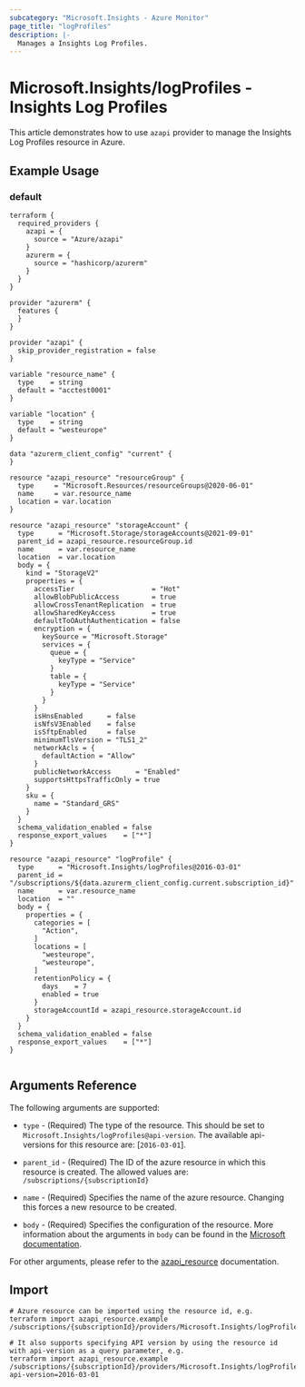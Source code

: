 ```yaml
---
subcategory: "Microsoft.Insights - Azure Monitor"
page_title: "logProfiles"
description: |-
  Manages a Insights Log Profiles.
---
```


# Microsoft.Insights/logProfiles - Insights Log Profiles

This article demonstrates how to use `azapi` provider to manage the Insights Log Profiles resource in Azure.

## Example Usage

### default

```hcl
terraform {
  required_providers {
    azapi = {
      source = "Azure/azapi"
    }
    azurerm = {
      source = "hashicorp/azurerm"
    }
  }
}

provider "azurerm" {
  features {
  }
}

provider "azapi" {
  skip_provider_registration = false
}

variable "resource_name" {
  type    = string
  default = "acctest0001"
}

variable "location" {
  type    = string
  default = "westeurope"
}

data "azurerm_client_config" "current" {
}

resource "azapi_resource" "resourceGroup" {
  type     = "Microsoft.Resources/resourceGroups@2020-06-01"
  name     = var.resource_name
  location = var.location
}

resource "azapi_resource" "storageAccount" {
  type      = "Microsoft.Storage/storageAccounts@2021-09-01"
  parent_id = azapi_resource.resourceGroup.id
  name      = var.resource_name
  location  = var.location
  body = {
    kind = "StorageV2"
    properties = {
      accessTier                   = "Hot"
      allowBlobPublicAccess        = true
      allowCrossTenantReplication  = true
      allowSharedKeyAccess         = true
      defaultToOAuthAuthentication = false
      encryption = {
        keySource = "Microsoft.Storage"
        services = {
          queue = {
            keyType = "Service"
          }
          table = {
            keyType = "Service"
          }
        }
      }
      isHnsEnabled      = false
      isNfsV3Enabled    = false
      isSftpEnabled     = false
      minimumTlsVersion = "TLS1_2"
      networkAcls = {
        defaultAction = "Allow"
      }
      publicNetworkAccess      = "Enabled"
      supportsHttpsTrafficOnly = true
    }
    sku = {
      name = "Standard_GRS"
    }
  }
  schema_validation_enabled = false
  response_export_values    = ["*"]
}

resource "azapi_resource" "logProfile" {
  type      = "Microsoft.Insights/logProfiles@2016-03-01"
  parent_id = "/subscriptions/${data.azurerm_client_config.current.subscription_id}"
  name      = var.resource_name
  location  = ""
  body = {
    properties = {
      categories = [
        "Action",
      ]
      locations = [
        "westeurope",
        "westeurope",
      ]
      retentionPolicy = {
        days    = 7
        enabled = true
      }
      storageAccountId = azapi_resource.storageAccount.id
    }
  }
  schema_validation_enabled = false
  response_export_values    = ["*"]
}


```



## Arguments Reference

The following arguments are supported:

* `type` - (Required) The type of the resource. This should be set to `Microsoft.Insights/logProfiles@api-version`. The available api-versions for this resource are: [`2016-03-01`].

* `parent_id` - (Required) The ID of the azure resource in which this resource is created. The allowed values are:  
  `/subscriptions/{subscriptionId}`

* `name` - (Required) Specifies the name of the azure resource. Changing this forces a new resource to be created.

* `body` - (Required) Specifies the configuration of the resource. More information about the arguments in `body` can be found in the [Microsoft documentation](https://learn.microsoft.com/en-us/azure/templates/Microsoft.Insights/logProfiles?pivots=deployment-language-terraform).

For other arguments, please refer to the [azapi_resource](https://registry.terraform.io/providers/Azure/azapi/latest/docs/resources/resource) documentation.

## Import

 ```shell
 # Azure resource can be imported using the resource id, e.g.
 terraform import azapi_resource.example /subscriptions/{subscriptionId}/providers/Microsoft.Insights/logProfiles/{resourceName}
 
 # It also supports specifying API version by using the resource id with api-version as a query parameter, e.g.
 terraform import azapi_resource.example /subscriptions/{subscriptionId}/providers/Microsoft.Insights/logProfiles/{resourceName}?api-version=2016-03-01
 ```
